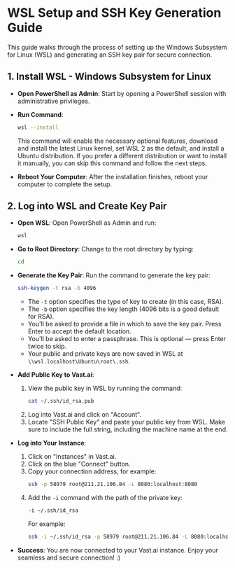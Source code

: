 # WSL Setup and SSH Key Generation Guide

This guide walks through the process of setting up the Windows Subsystem for Linux (WSL) and generating an SSH key pair for secure connection.

## 1. Install WSL - Windows Subsystem for Linux

- **Open PowerShell as Admin**: Start by opening a PowerShell session with administrative privileges.

- **Run Command**: 
    ```sh
    wsl --install
    ```
    This command will enable the necessary optional features, download and install the latest Linux kernel, set WSL 2 as the default, and install a Ubuntu distribution. If you prefer a different distribution or want to install it manually, you can skip this command and follow the next steps.

- **Reboot Your Computer**: After the installation finishes, reboot your computer to complete the setup.

## 2. Log into WSL and Create Key Pair

- **Open WSL**: Open PowerShell as Admin and run:
    ```sh
    wsl
    ```

- **Go to Root Directory**: Change to the root directory by typing:
    ```sh
    cd
    ```

- **Generate the Key Pair**: Run the command to generate the key pair:
    ```sh
    ssh-keygen -t rsa -b 4096
    ```
    - The `-t` option specifies the type of key to create (in this case, RSA).
    - The `-b` option specifies the key length (4096 bits is a good default for RSA).
    - You'll be asked to provide a file in which to save the key pair. Press Enter to accept the default location.
    - You'll be asked to enter a passphrase. This is optional — press Enter twice to skip.
    - Your public and private keys are now saved in WSL at `\\wsl.localhost\Ubuntu\root\.ssh`.

- **Add Public Key to Vast.ai**:
    1. View the public key in WSL by running the command:
        ```sh
        cat ~/.ssh/id_rsa.pub
        ```
    2. Log into Vast.ai and click on "Account".
    3. Locate "SSH Public Key" and paste your public key from WSL. Make sure to include the full string, including the machine name at the end.

- **Log into Your Instance**:
    1. Click on "Instances" in Vast.ai.
    2. Click on the blue "Connect" button.
    3. Copy your connection address, for example:
        ```sh
        ssh -p 58979 root@211.21.106.84 -L 8080:localhost:8080
        ```
    4. Add the `-i` command with the path of the private key:
        ```sh
        -i ~/.ssh/id_rsa
        ```
        For example:
        ```sh
        ssh -i ~/.ssh/id_rsa -p 58979 root@211.21.106.84 -L 8080:localhost:8080
        ```

- **Success**: You are now connected to your Vast.ai instance. Enjoy your seamless and secure connection! :)
